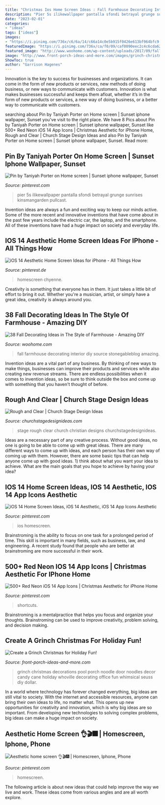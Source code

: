 ```yaml
---
title: "Christmas Ios Home Screen Ideas : Fall Farmhouse Decorating Interior Diy Source Stonegableblog Amazing"
description: "Pier 5s ilikewallpaper pantalla sfondi betrayal grunge sunrises kinsmangarden pullcast"
date: "2023-02-01"
categories:
- "ideas"
tags: ["ideas"]
images:
- "https://i.pinimg.com/736x/c6/6a/14/c66a14c0e5b915f0426e613bf964bfc9.jpg"
featuredImage: "https://i.pinimg.com/736x/ca/f0/09/caf0090eec2c4c6cda621a5ed49c9806.jpg"
featured_image: "http://www.woohome.com/wp-content/uploads/2017/09/fall-decorating-ideas-in-farmhouse-style-29.jpg"
image: "http://www.front-porch-ideas-and-more.com/images/grinch-christmas-5.jpg"
ShowToc: true
author: "Garrison Hagenes"
---
```



Innovation is the key to success for businesses and organizations. It can come in the form of new products or services, new methods of doing business, or new ways to communicate with customers. Innovation is what makes businesses successful and keeps them afloat, whether it’s in the form of new products or services, a new way of doing business, or a better way to communicate with customers.

	

		
searching about Pin by Taniyah Porter on Home screen | Sunset iphone wallpaper, Sunset you've visit to the right place. We have 8 Pics about Pin by Taniyah Porter on Home screen | Sunset iphone wallpaper, Sunset like 500+ Red Neon iOS 14 App Icons | Christmas Aesthetic for iPhone Home, Rough and Clear | Church Stage Design Ideas and also Pin by Taniyah Porter on Home screen | Sunset iphone wallpaper, Sunset. Read more:
		
    
## Pin By Taniyah Porter On Home Screen | Sunset Iphone Wallpaper, Sunset

<img loading=lazy src="https://i.pinimg.com/originals/1c/df/72/1cdf72d3d1df6f3569aa3418c2e1d199.jpg" onerror="this.onerror=null;this.src='https://tse1.mm.bing.net/th?id=OIP.kOOceHvaJM0eR3kch9XN8AHaNJ&amp;pid=15.1';" alt="Pin by Taniyah Porter on Home screen | Sunset iphone wallpaper, Sunset">

_Source: pinterest.com_

>pier 5s ilikewallpaper pantalla sfondi betrayal grunge sunrises kinsmangarden pullcast. 

	

Invention ideas are always a fun and exciting way to keep our minds active. Some of the more recent and innovative inventions that have come about in the past few years include the electric car, the laptop, and the smartphone. All of these inventions have had a huge impact on society and everyday life.

    
## IOS 14 Aesthetic Home Screen Ideas For IPhone - All Things How

<img loading=lazy src="https://i.pinimg.com/736x/c9/3f/de/c93fde4f81cea0b775f9f25d83d83403.jpg" onerror="this.onerror=null;this.src='https://tse1.mm.bing.net/th?id=OIP.bSiRMGH1IDDEtBs4teHy9QHaQB&amp;pid=15.1';" alt="iOS 14 Aesthetic Home Screen Ideas for iPhone - All Things How">

_Source: pinterest.de_

>homescreen chyenne. 

	

Creativity is something that everyone has in them. It just takes a little bit of effort to bring it out. Whether you're a musician, artist, or simply have a great idea, creativity is always around you.

    
## 38 Fall Decorating Ideas In The Style Of Farmhouse - Amazing DIY

<img loading=lazy src="http://www.woohome.com/wp-content/uploads/2017/09/fall-decorating-ideas-in-farmhouse-style-29.jpg" onerror="this.onerror=null;this.src='https://tse3.mm.bing.net/th?id=OIP.ZxgQr8Cjmwcy5HqMxXb_-wHaLL&amp;pid=15.1';" alt="38 Fall Decorating Ideas in The Style of Farmhouse - Amazing DIY">

_Source: woohome.com_

>fall farmhouse decorating interior diy source stonegableblog amazing. 

	

Invention ideas are a vital part of any business. By thinking of new ways to make things, businesses can improve their products and services while also creating new revenue streams. There are endless possibilities when it comes to invention ideas, so be sure to think outside the box and come up with something that you haven't thought of before.

    
## Rough And Clear | Church Stage Design Ideas

<img loading=lazy src="http://churchstagedesignideas.com/wp-content/uploads/2017/06/Rough-and-Clear-Stage-Design.jpg" onerror="this.onerror=null;this.src='https://tse4.mm.bing.net/th?id=OIP.PKPxWhfsOzLo4Wm2ujkBRgHaDQ&amp;pid=15.1';" alt="Rough and Clear | Church Stage Design Ideas">

_Source: churchstagedesignideas.com_

>stage rough clear church christian designs churchstagedesignideas. 

	

Ideas are a necessary part of any creative process. Without good ideas, no one is going to be able to come up with great ideas. There are many different ways to come up with ideas, and each person has their own way of coming up with them. However, there are some basic tips that can help anyone come up with good ideas. 1) think about what you want your idea to achieve. What are the main goals that you hope to achieve by having your idea?

    
## IOS 14 Home Screen Ideas, IOS 14 Aesthetic, IOS 14 App Icons Aesthetic

<img loading=lazy src="https://i.pinimg.com/736x/c6/6a/14/c66a14c0e5b915f0426e613bf964bfc9.jpg" onerror="this.onerror=null;this.src='https://tse1.mm.bing.net/th?id=OIP.zH6mVJYn68VNkdk6cMMFdQHaQB&amp;pid=15.1';" alt="iOS 14 Home Screen Ideas, iOS 14 Aesthetic, iOS 14 App Icons Aesthetic">

_Source: pinterest.com_

>ios homescreen. 

	

Brainstroming is the ability to focus on one task for a prolonged period of time. This skill is important in many fields, such as business, law, and engineering. A recent study found that people who are better at brainstroming are more successful in their work.

    
## 500+ Red Neon IOS 14 App Icons | Christmas Aesthetic For IPhone Home

<img loading=lazy src="https://i.pinimg.com/736x/ca/f0/09/caf0090eec2c4c6cda621a5ed49c9806.jpg" onerror="this.onerror=null;this.src='https://tse1.mm.bing.net/th?id=OIP.6WdrgRat2bZCLHF7CiftlwHaQD&amp;pid=15.1';" alt="500+ Red Neon iOS 14 App Icons | Christmas Aesthetic for iPhone Home">

_Source: pinterest.com_

>shortcuts. 

	

Brainstroming is a mentalpractice that helps you focus and organize your thoughts. Brainstroming can be used to improve creativity, problem solving, and decision making.

    
## Create A Grinch Christmas For Holiday Fun!

<img loading=lazy src="http://www.front-porch-ideas-and-more.com/images/grinch-christmas-5.jpg" onerror="this.onerror=null;this.src='https://tse4.mm.bing.net/th?id=OIP.Kr7uW4hksaZnDqjDe_6chAHaLG&amp;pid=15.1';" alt="Create a Grinch Christmas for Holiday Fun!">

_Source: front-porch-ideas-and-more.com_

>grinch christmas decorations pool porch noodle door noodles decor candy cane holiday whoville decorating office fun whimsical seuss diy dollar. 

	

In a world where technology has forever changed everything, big ideas are still vital to society. With the internet and accessible resources, anyone can bring their own ideas to life, no matter what. This opens up new opportunities for creativity and innovation, which is why big ideas are so important. From developing new technologies to solving complex problems, big ideas can make a huge impact on society.

    
## Aesthetic Home Screen ️👌🎬🎆 | Homescreen, Iphone, Phone

<img loading=lazy src="https://i.pinimg.com/736x/d1/36/1e/d1361efa0bea5a327382fae2a6f3c798.jpg" onerror="this.onerror=null;this.src='https://tse2.mm.bing.net/th?id=OIP.EqsGgSwZ2VtLGgTnI0FX4wHaNL&amp;pid=15.1';" alt="Aesthetic home screen ️👌🎬🎆 | Homescreen, Iphone, Phone">

_Source: pinterest.com_

>homescreen. 

	

The following article is about new ideas that could help improve the way we live and work. These ideas come from various angles and are all worth explore.

